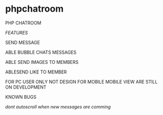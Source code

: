 # phpchatroom
PHP CHATROOM

*FEATURES*

SEND MESSAGE

ABLE BUBBLE CHATS MESSAGES

ABLE SEND IMAGES TO MEMBERS

ABLESEND LIKE TO MEMBER


FOR PC USER ONLY NOT DESIGN FOR MOBILE
MOBILE VIEW ARE STILL ON DEVELOPMENT

KNOWN BUGS

*dont autoscroll when new messages are comming*



